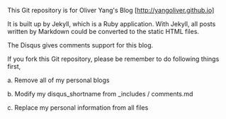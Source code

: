 This Git repository is for Oliver Yang's Blog [http://yangoliver.github.io]

It is built up by Jekyll, which is a Ruby application. With Jekyll, all posts
written by Markdown could be converted to the static HTML files.

The Disqus gives comments support for this blog.

If you fork this Git repository, please be remember to do following things first,

a. Remove all of my personal blogs

b. Modify my disqus_shortname from _includes / comments.md

c. Replace my personal information from all files
